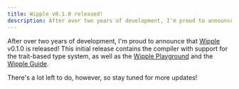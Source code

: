 ```yaml
---
title: Wipple v0.1.0 released!
description: After over two years of development, I'm proud to announce that Wipple v0.1.0 is released!
---
```


After over two years of development, I'm proud to announce that [Wipple](https://wipple.gramer.dev) v0.1.0 is released! This initial release contains the compiler with support for the trait-based type system, as well as the [Wipple Playground](https://playground.wipple.gramer.dev) and the [Wipple Guide](https://guide.wipple.gramer.dev).

There's a lot left to do, however, so stay tuned for more updates!
